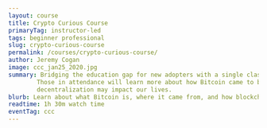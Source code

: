 ```yaml
---
layout: course
title: Crypto Curious Course
primaryTag: instructor-led 
tags: beginner professional
slug: crypto-curious-course
permalink: /courses/crypto-curious-course/
author: Jeremy Cogan
image: ccc_jan25_2020.jpg
summary: Bridging the education gap for new adopters with a single class designed to take them from curious to confident!
        Those in attendance will learn more about how Bitcoin came to be, what blockchains can be used for, and how
        decentralization may impact our lives.
blurb: Learn about what Bitcoin is, where it came from, and how blockchain and cryptocurrency are connected.
readtime: 1h 30m watch time
eventTag: ccc
---
```

